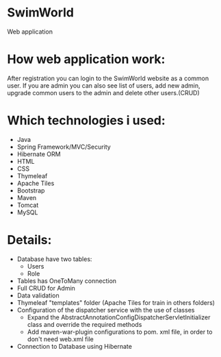 # SwimWorld
Web application

# How web application work:
After registration you can login to the SwimWorld website as a common user.
If you are admin you can also see list of users, add new admin, upgrade common users to the admin and delete other users.(CRUD)

# Which technologies i used:
- Java
- Spring Framework/MVC/Security 
- Hibernate ORM 
- HTML
- CSS 
- Thymeleaf 
- Apache Tiles 
- Bootstrap  
- Maven
- Tomcat
- MySQL

# Details:
- Database have two tables:
   - Users
   - Role
- Tables has OneToMany connection
- Full CRUD for Admin
- Data validation
- Thymeleaf "templates" folder (Apache Tiles for train in others folders)
- Configuration of the dispatcher service with the use of classes 
   - Expand the AbstractAnnotationConfigDispatcherServletInitializer class and override the required methods
   - Add maven-war-plugin configurations to pom. xml file, in order to don't need web.xml file
- Connection to Database using Hibernate
